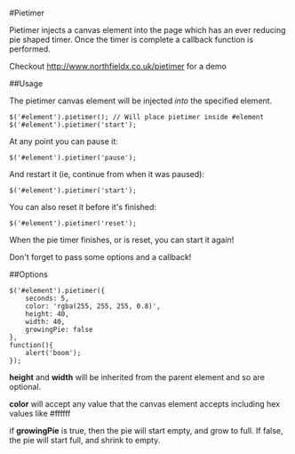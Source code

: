#Pietimer

Pietimer injects a canvas element into the page which has an ever reducing pie shaped timer. Once the timer is complete a callback function is performed.

Checkout <http://www.northfieldx.co.uk/pietimer> for a demo


##Usage

The pietimer canvas element will be injected *into* the specified element.

	$('#element').pietimer(); // Will place pietimer inside #element
	$('#element').pietimer('start');

At any point you can pause it:

	$('#element').pietimer('pause');

And restart it (ie, continue from when it was paused):

	$('#element').pietimer('start');

You can also reset it before it's finished:

	$('#element').pietimer('reset');

When the pie timer finishes, or is reset, you can start it again!

Don't forget to pass some options and a callback!


##Options

	$('#element').pietimer({
		seconds: 5,
		color: 'rgba(255, 255, 255, 0.8)',
		height: 40,
		width: 40,
		growingPie: false
	},
	function(){
		alert('boom');
	});


**height** and **width** will be inherited from the parent element and so are optional.

**color** will accept any value that the canvas element accepts including hex values like #ffffff

if **growingPie** is true, then the pie will start empty, and grow to full. If false, the pie will start full, and shrink to empty.